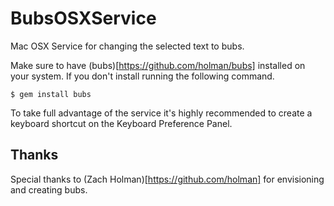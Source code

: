 BubsOSXService
==============

Mac OSX Service for changing the selected text to bubs.

Make sure to have (bubs)[https://github.com/holman/bubs] installed on your system. If you don't install running the following command. 

`$ gem install bubs`

To take full advantage of the service it's highly recommended to create a keyboard shortcut on the Keyboard Preference Panel. 

## Thanks

Special thanks to (Zach Holman)[https://github.com/holman] for envisioning and creating bubs.
